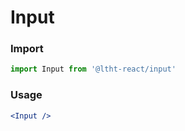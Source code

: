 
# Input

<!-- STORY -->

### Import

```js
import Input from '@ltht-react/input'
```

### Usage

```jsx
<Input />
```
  